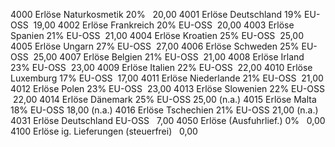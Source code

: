4000	Erlöse Naturkosmetik    20%	         20,00
4001	Erlöse Deutschland      19% EU-OSS	 19,00
4002	Erlöse Frankreich       20% EU-OSS	 20,00
4003	Erlöse Spanien          21% EU-OSS	 21,00
4004	Erlöse Kroatien         25% EU-OSS	 25,00
4005	Erlöse Ungarn           27% EU-OSS	 27,00
4006	Erlöse Schweden         25% EU-OSS	 25,00
4007	Erlöse Belgien          21% EU-OSS	 21,00
4008	Erlöse Irland           23% EU-OSS	 23,00
4009	Erlöse Italien          22% EU-OSS	 22,00
4010	Erlöse Luxemburg        17% EU-OSS	 17,00
4011	Erlöse Niederlande      21% EU-OSS	 21,00
4012	Erlöse Polen            23% EU-OSS	 23,00
4013	Erlöse Slowenien        22% EU-OSS	 22,00
4014    Erlöse Dänemark         25% EU-OSS   25,00 (n.a.)
4015    Erlöse Malta            18% EU-OSS   18,00 (n.a.)
4016    Erlöse Tschechien       21% EU-OSS   21,00 (n.a.)
4031	Erlöse Deutschland          EU-OSS	  7,00
4050	Erlöse (Ausfuhrlief.)    0% 	      0,00
4100	Erlöse ig. Lieferungen (steuerfrei)	  0,00